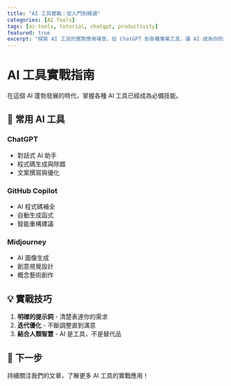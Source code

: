 ```yaml
---
title: "AI 工具實戰：從入門到精通"
categories: [AI Tools]
tags: [ai-tools, tutorial, chatgpt, productivity]
featured: true
excerpt: "探索 AI 工具的實際應用場景，從 ChatGPT 到各種專業工具，讓 AI 成為你的最佳助手。"
---
```


# AI 工具實戰指南

在這個 AI 蓬勃發展的時代，掌握各種 AI 工具已經成為必備技能。

## 🤖 常用 AI 工具

### ChatGPT
- 對話式 AI 助手
- 程式碼生成與除錯
- 文案撰寫與優化

### GitHub Copilot
- AI 程式碼補全
- 自動生成函式
- 智能重構建議

### Midjourney
- AI 圖像生成
- 創意視覺設計
- 概念藝術創作

## 💡 實戰技巧

1. **明確的提示詞** - 清楚表達你的需求
2. **迭代優化** - 不斷調整直到滿意
3. **結合人類智慧** - AI 是工具，不是替代品

## 🎯 下一步

持續關注我們的文章，了解更多 AI 工具的實戰應用！
